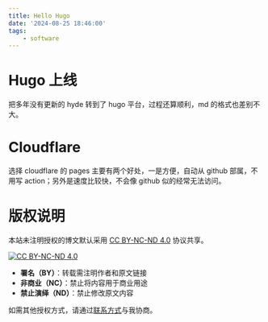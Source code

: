 ```yaml
---
title: Hello Hugo
date: '2024-08-25 18:46:00'
tags:
    - software
---
```


# Hugo 上线

把多年没有更新的 hyde 转到了 hugo 平台，过程还算顺利，md 的格式也差别不大。

# Cloudflare

选择 cloudflare 的 pages 主要有两个好处，一是方便，自动从 github 部属，不用写 action；另外是速度比较快，不会像 github 似的经常无法访问。

# 版权说明

本站未注明授权的博文默认采用 [CC BY-NC-ND 4.0](https://creativecommons.org/licenses/by-nc-nd/4.0/deed.zh) 协议共享。

[![CC BY-NC-ND 4.0](https://licensebuttons.net/l/by-nc-nd/4.0/88x31.png)](https://creativecommons.org/licenses/by-nc-nd/4.0/deed.zh)

- **署名（BY）**：转载需注明作者和原文链接
- **非商业（NC）**：禁止将内容用于商业用途
- **禁止演绎（ND）**：禁止修改原文内容

如需其他授权方式，请通过[联系方式](yangyj.ee@gmail.com)与我协商。
